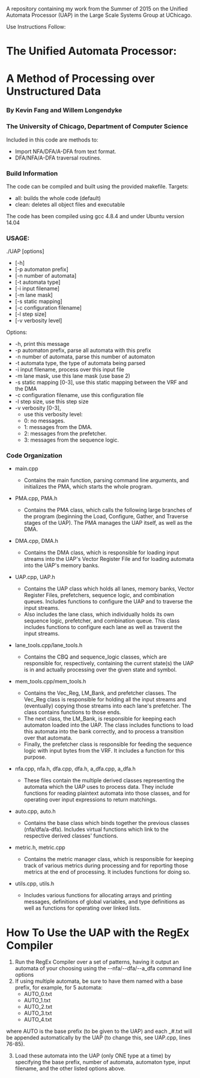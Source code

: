 A repository containing my work from the Summer of 2015 on the Unified Automata Processor (UAP) in the Large Scale Systems Group at UChicago.

Use Instructions Follow:


 # The Unified Automata Processor: 		
 # A Method of Processing over Unstructured Data	

 ### By Kevin Fang and Willem Longendyke		

### The University of Chicago, Department of Computer Science		


Included in this code are methods to:
+ Import NFA/DFA/A-DFA from text format.
+ DFA/NFA/A-DFA traversal routines.

### Build Information

The code can be compiled and built using the provided makefile. 
Targets:
+ all: builds the whole code (default)
+ clean: deletes all object files and executable

The code has been compiled using gcc 4.8.4 and under Ubuntu version 14.04

### USAGE:
./UAP [options]
+ [-h]
+ [-p automaton prefix]
+ [-n number of automata]
+ [-t automata type]
+ [-i input filename]
+ [-m lane mask]
+ [-s static mapping]
+ [-c configuration filename]
+ [-l step size]
+ [-v verbosity level]

Options:
+ -h,				 print this message
+ -p automaton prefix,	 parse all automata with this prefix
+ -n number of automata,	 parse this number of automaton
+ -t automata type,		 the type of automata being parsed
+ -i input filename,		 process over this input file
+ -m lane mask,		 use this lane mask (use base 2)
+ -s static mapping [0-3],	 use this static mapping between the VRF and the DMA
+ -c configuration filename,	 use this configuration file
+ -l step size,		 	 use this step size
+ -v verbosity [0-3],		 
  * use this verbosity level:
  * 0: no messages.
  * 1: messages from the DMA.
  * 2: messages from the prefetcher.
  * 3: messages from the sequence logic.

### Code Organization

+ main.cpp
  * Contains the main function, parsing command line arguments, and initializes the PMA, which starts the whole program.

+ PMA.cpp, PMA.h
  * Contains the PMA class, which calls the following large branches of the program (beginning the Load, Configure, Gather, and Traverse stages of the UAP). The PMA manages the UAP itself, as well as the DMA.

+ DMA.cpp, DMA.h
  * Contains the DMA class, which is responsible for loading input streams into the UAP's Vector Register File and for loading automata into the UAP's memory banks.

+ UAP.cpp, UAP.h
  * Contains the UAP class which holds all lanes, memory banks, Vector Register Files, prefetchers, sequence logic, and combination queues. Includes functions to configure the UAP and to traverse the input streams. 
  * Also includes the lane class, which individually holds its own sequence logic, prefetcher, and combination queue. This class includes functions to configure each lane as well as traverst the input streams.

+ lane_tools.cpp/lane_tools.h
  * Contains the CBQ and sequence_logic classes, which are responsible for, respectively, containing the current state(s) the UAP is in and actually processing over the given state and symbol.

+ mem_tools.cpp/mem_tools.h
  * Contains the Vec_Reg, LM_Bank, and prefetcher classes. The Vec_Reg class is responsible for holding all the input streams and (eventually) copying those streams into each lane's prefetcher. The class contains functions to those ends.
  * The next class, the LM_Bank, is responsible for keeping each automaton loaded into the UAP. The class includes functions to load this automata into the bank correctly, and to process a transition over that automata.
  * Finally, the prefetcher class is responsible for feeding the sequence logic with input bytes from the VRF. It includes a function for this purpose.

+ nfa.cpp, nfa.h, dfa.cpp, dfa.h, a_dfa.cpp, a_dfa.h
  * These files contain the multiple derived classes representing the automata which the UAP uses to process data. They include functions for reading plaintext automata into those classes, and for operating over input expressions to return matchings.
	
+ auto.cpp, auto.h
  * Contains the base class which binds together the previous classes (nfa/dfa/a-dfa). Includes virtual functions which link to the respective derived classes' functions.

+ metric.h, metric.cpp
  * Contains the metric manager class, which is responsible for keeping track of various metrics during processing and for reporting those metrics at the end of processing. It includes functions for doing so.

+ utils.cpp, utils.h
  * Includes various functions for allocating arrays and printing messages, definitions of global variables, and type definitions as well as functions for operating over linked lists.

# How To Use the UAP with the RegEx Compiler

1. Run the RegEx Compiler over a set of patterns, having it output an automata of your choosing using the --nfa/--dfa/--a_dfa command line options
2. If using multiple automata, be sure to have them named with a base prefix, for example, for 5 automata:
	* AUTO_0.txt
 	* AUTO_1.txt
 	* AUTO_2.txt
 	* AUTO_3.txt
 	* AUTO_4.txt

where AUTO is the base prefix (to be given to the UAP) and each _#.txt will be appended automatically by the UAP (to change this, see UAP.cpp, lines 76-85).

3. Load these automata into the UAP (only ONE type at a time) by specifying the base prefix, number of automata, automaton type, input filename, and the other listed options above.
